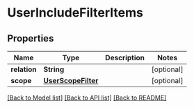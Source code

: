 # UserIncludeFilterItems

## Properties
Name | Type | Description | Notes
------------ | ------------- | ------------- | -------------
**relation** | **String** |  | [optional] 
**scope** | [**UserScopeFilter**](UserScopeFilter.md) |  | [optional] 

[[Back to Model list]](../README.md#documentation-for-models) [[Back to API list]](../README.md#documentation-for-api-endpoints) [[Back to README]](../README.md)


